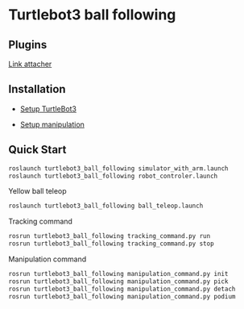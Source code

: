 # Turtlebot3 ball following

## Plugins

[Link attacher](https://github.com/pal-robotics/gazebo_ros_link_attacher)

## Installation 

- [Setup TurtleBot3](https://emanual.robotis.com/docs/en/platform/turtlebot3/quick-start/#pc-setup)

- [Setup manipulation](https://emanual.robotis.com/docs/en/platform/turtlebot3/manipulation/#turtlebot3-with-openmanipulator)

## Quick Start

```bash
roslaunch turtlebot3_ball_following simulator_with_arm.launch
roslaunch turtlebot3_ball_following robot_controler.launch
```

Yellow ball teleop
```bash
roslaunch turtlebot3_ball_following ball_teleop.launch
```

Tracking command
```bash
rosrun turtlebot3_ball_following tracking_command.py run
rosrun turtlebot3_ball_following tracking_command.py stop
```

Manipulation command 
```bash
rosrun turtlebot3_ball_following manipulation_command.py init
rosrun turtlebot3_ball_following manipulation_command.py pick
rosrun turtlebot3_ball_following manipulation_command.py detach
rosrun turtlebot3_ball_following manipulation_command.py podium
```